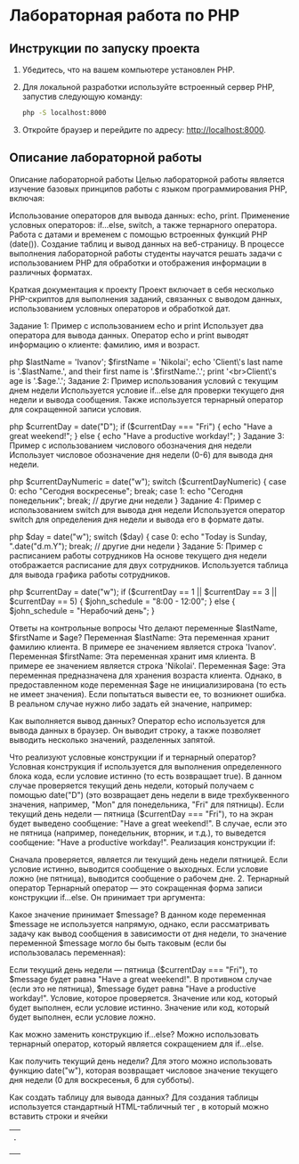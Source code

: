 # Лабораторная работа по PHP

## Инструкции по запуску проекта

1. Убедитесь, что на вашем компьютере установлен PHP.
2. Для локальной разработки используйте встроенный сервер PHP, запустив следующую команду:

    ```bash
    php -S localhost:8000
    ```

3. Откройте браузер и перейдите по адресу: [http://localhost:8000](http://localhost:8000).

## Описание лабораторной работы
Описание лабораторной работы
Целью лабораторной работы является изучение базовых принципов работы с языком программирования PHP, включая:

Использование операторов для вывода данных: echo, print.
Применение условных операторов: if...else, switch, а также тернарного оператора.
Работа с датами и временем с помощью встроенных функций PHP (date()).
Создание таблиц и вывод данных на веб-страницу.
В процессе выполнения лабораторной работы студенты научатся решать задачи с использованием PHP для обработки и отображения информации в различных форматах.

Краткая документация к проекту
Проект включает в себя несколько PHP-скриптов для выполнения заданий, связанных с выводом данных, использованием условных операторов и обработкой дат.

Задание 1: Пример с использованием echo и print
Использует два оператора для вывода данных. Оператор echo и print выводят информацию о клиенте: фамилию, имя и возраст.

php
$lastName = 'Ivanov';
$firstName = 'Nikolai';
echo 'Client\'s last name is '.$lastName.', and their first name is '.$firstName.'.'; 
print '<br>Client\'s age is '.$age.'.';
Задание 2: Пример использования условий с текущим днем недели
Используется условие if...else для проверки текущего дня недели и вывода сообщения. Также используется тернарный оператор для сокращенной записи условия.

php
$currentDay = date("D");
if ($currentDay === "Fri") {
    echo "Have a great weekend!";
} else {
    echo "Have a productive workday!";
}
Задание 3: Пример с использованием числового обозначения дня недели
Использует числовое обозначение дня недели (0-6) для вывода дня недели.

php
$currentDayNumeric = date("w");
switch ($currentDayNumeric) {
    case 0:
        echo "Сегодня воскресенье";
        break;
    case 1:
        echo "Сегодня понедельник";
        break;
    // другие дни недели
}
Задание 4: Пример с использованием switch для вывода дня недели
Используется оператор switch для определения дня недели и вывода его в формате даты.

php
$day = date("w");
switch ($day) {
    case 0:
        echo "Today is Sunday, ".date("d.m.Y");
        break;
    // другие дни недели
}
Задание 5: Пример с расписанием работы сотрудников
На основе текущего дня недели отображается расписание для двух сотрудников. Используется таблица для вывода графика работы сотрудников.

php
$currentDay = date("w");
if ($currentDay == 1 || $currentDay == 3 || $currentDay == 5) {
    $john_schedule = "8:00 - 12:00";
} else {
    $john_schedule = "Нерабочий день";
}

Ответы на контрольные вопросы
Что делают переменные $lastName, $firstName и $age?
Переменная $lastName: Эта переменная хранит фамилию клиента. В примере ее значением является строка 'Ivanov'.
Переменная $firstName: Эта переменная хранит имя клиента. В примере ее значением является строка 'Nikolai'.
Переменная $age: Эта переменная предназначена для хранения возраста клиента. Однако, в предоставленном коде переменная $age не инициализирована (то есть не имеет значения). Если попытаться вывести ее, то возникнет ошибка. В реальном случае нужно либо задать ей значение, например:

Как выполняется вывод данных?
Оператор echo используется для вывода данных в браузер. Он выводит строку, а также позволяет выводить несколько значений, разделенных запятой.

Что реализуют условные конструкции if и тернарный оператор?
Условная конструкция if используется для выполнения определенного блока кода, если условие истинно (то есть возвращает true). В данном случае проверяется текущий день недели, который получаем с помощью date("D") (это возвращает день недели в виде трехбуквенного значения, например, "Mon" для понедельника, "Fri" для пятницы).
Если текущий день недели — пятница ($currentDay === "Fri"), то на экран будет выведено сообщение: "Have a great weekend!".
В случае, если это не пятница (например, понедельник, вторник, и т.д.), то выведется сообщение: "Have a productive workday!".
Реализация конструкции if:

Сначала проверяется, является ли текущий день недели пятницей.
Если условие истинно, выводится сообщение о выходных.
Если условие ложно (не пятница), выводится сообщение о рабочем дне.
2. Тернарный оператор
Тернарный оператор — это сокращенная форма записи конструкции if...else. Он принимает три аргумента:

Какое значение принимает $message?
В данном коде переменная $message не используется напрямую, однако, если рассматривать задачу как вывод сообщения в зависимости от дня недели, то значение переменной $message могло бы быть таковым (если бы использовалась переменная):

Если текущий день недели — пятница ($currentDay === "Fri"), то $message будет равна "Have a great weekend!".
В противном случае (если это не пятница), $message будет равна "Have a productive workday!".
Условие, которое проверяется.
Значение или код, который будет выполнен, если условие истинно.
Значение или код, который будет выполнен, если условие ложно.

Как можно заменить конструкцию if...else? Можно использовать тернарный оператор, который является сокращением для if...else.

Как получить текущий день недели? Для этого можно использовать функцию date("w"), которая возвращает числовое значение текущего дня недели (0 для воскресенья, 6 для субботы).

Как создать таблицу для вывода данных? Для создания таблицы используется стандартный HTML-табличный тег <table>, в который можно вставить строки <tr> и ячейки <td>.